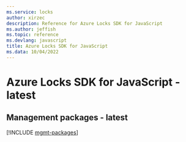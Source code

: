 ```yaml
---
ms.service: locks
author: xirzec
description: Reference for Azure Locks SDK for JavaScript
ms.author: jeffish
ms.topic: reference
ms.devlang: javascript
title: Azure Locks SDK for JavaScript
ms.data: 10/04/2022
---
```

# Azure Locks SDK for JavaScript - latest

## Management packages - latest
[!INCLUDE [mgmt-packages](locks-mgmt-index.md)]